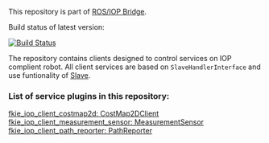 This repository is part of [ROS/IOP Bridge](https://github.com/fkie/iop_core/blob/master/README.md).

Build status of latest version:

[![Build Status](https://travis-ci.org/fkie/iop_sensing_clients.svg?branch=master)](https://travis-ci.org/fkie/iop_sensing_clients)

The repository contains clients designed to control services on IOP complient robot. All client services are based on ```SlaveHandlerInterface``` and use funtionality of [Slave](https://github.com/fkie/iop_core/blob/master/fkie_iop_ocu_slavelib/README.md).  

### List of service plugins in this repository:

[fkie_iop_client_costmap2d: CostMap2DClient](fkie_iop_client_costmap2d/README.md)  
[fkie_iop_client_measurement_sensor: MeasurementSensor](fkie_iop_client_measurement_sensor/README.md)  
[fkie_iop_client_path_reporter: PathReporter](fkie_iop_client_path_reporter/README.md)  






